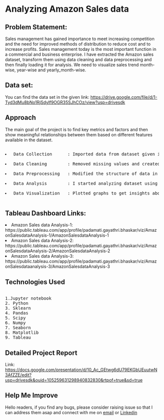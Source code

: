 # Analyzing Amazon Sales data
## Problem Statement:

<p>Sales management has gained importance to meet increasing competition and the need for improved methods of distribution to reduce cost and to increase profits. Sales management today is the most important function in a commercial and business enterprise. I have extracted the Amazon sales dataset, transform them using data cleaning and data preprocessing and then finally loading it for analysis. We need to visualize sales trend  month-wise, year-wise and yearly_month-wise. </p>


## Data set:
You can find the data set in the given link: https://drive.google.com/file/d/1-Tyd3dMu8bNo1RjSdylf9OGR35SJhCOz/view?usp=drivesdk

## Approach 
<p>The main goal of the project is to find key metrics and factors and then show meaningful relationships between them based on different features available in the dataset.</p>
<pre> 
<li> Data Collection      : Imported data from dataset given in the project using Pandas library. </li>
<li> Data Cleaning        : Removed missing values and created new features as per insights. </li>
<li> Data Preprocessing   : Modified the structure of data in order to make it more understandable and suitable and convenient for statistical analysis. </li>
<li> Data Analysis        : I started analyzing dataset using Pandas,Numpy,Matplotlib and Seaborn. </li>
<li> Data Visualization   : Plotted graphs to get insights about dependent and independent variables. Also used Tableau for data visulization. </li>
</pre>

## Tableau Dashboard Links:
 <li> Amazon Sales data Analysis-1:
  https://public.tableau.com/app/profile/padamati.gayathri.bhaskar/viz/AmazonSalesdataAnalysis-1/AmazonSalesdataAnalysis-1 
 <li> Amazon Sales data Analysis-2:
  https://public.tableau.com/app/profile/padamati.gayathri.bhaskar/viz/AmazonSalesdataAnalysis-2/AmazonSalesdataAnalysis-2 
 <li> Amazon Sales data Analysis-3:
  https://public.tableau.com/app/profile/padamati.gayathri.bhaskar/viz/AmazonSalesdataanalysis-3/AmazonSalesdataAnalysis-3
  
## Technologies Used
<pre> 
1.Jupyter notebook
2. Python 
3. Sklearn
4. Pandas
5. Scipy
6. Numpy
7. Seaborn
8. Matplotlib
9. Tableau
</pre>

##  Detailed Project Report

Link: https://docs.google.com/presentation/d/10_Ac_GEtwg6dU79EKGbUEuutwN3AfZZE/edit?usp=drivesdk&ouid=105259631298940832830&rtpof=true&sd=true

## Help Me Improve
<p> Hello readers, if you find any bugs, please consider raising issue so that I can address them asap and connect with me on
<a href="mailto:bhaskarpadamati112@gmail.com">email</a> or
<a href="https://www.linkedin.com/in/gayathri-bhaskar-padamati-78552a148/">Linkedin</a>
